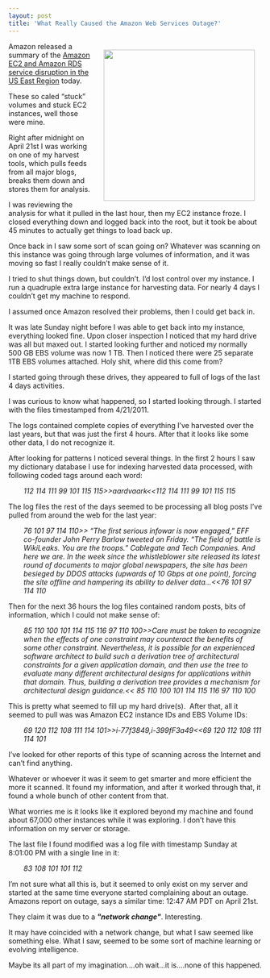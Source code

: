 ```yaml
---
layout: post
title: 'What Really Caused the Amazon Web Services Outage?'
---
```

<p><img style="padding: 15px;" src="http://kinlane-productions.s3.amazonaws.com/matrix-pics/blue-matrix-400.jpg" alt="" width="300" align="right" />Amazon released a summary of the <a href="http://aws.amazon.com/message/65648/">Amazon EC2 and Amazon RDS service disruption in the US East Region</a> today.</p>
<p>These so caled &ldquo;stuck&rdquo; volumes and stuck EC2 instances, well those were mine.</p>
<p>Right after midnight on April 21st I was working on one of my harvest tools, which pulls feeds from all major blogs, breaks them down and stores them for analysis.</p>
<p>I was reviewing the analysis for what it pulled in the last hour, then my EC2 instance froze. I closed everything down and logged back into the root, but it took be about 45 minutes to actually get things to load back up.</p>
<p>Once back in I saw some sort of scan going on? Whatever was scanning on this instance was going through large volumes of information, and it was moving so fast I really couldn&rsquo;t make sense of it.</p>
<p>I tried to shut things down, but couldn&rsquo;t. I&rsquo;d lost control over my instance. I run a quadruple extra large instance for harvesting data. For nearly 4 days I couldn&rsquo;t get my machine to respond.</p>
<p>I assumed once Amazon resolved their problems, then I could get back in.</p>
<p>It was late Sunday night before I was able to get back into my instance, everything looked fine. Upon closer inspection I noticed that my hard drive was all but maxed out. I started looking further and noticed my normally 500 GB EBS volume was now 1 TB. Then I noticed there were 25 separate 1TB EBS volumes attached. Holy shit, where did this come from?</p>
<p>I started going through these drives, they appeared to full of logs of the last 4 days activities.</p>
<p>I was curious to know what happened, so I started looking through. I started with the files timestamped from 4/21/2011.</p>
<p>The logs contained complete copies of everything I&rsquo;ve harvested over the last years, but that was just the first 4 hours. After that it looks like some other data, I do not recognize it.</p>
<p>After looking for patterns I noticed several things. In the first 2 hours I saw my dictionary database I use for indexing harvested data processed, with following coded tags around each word:</p>
<p style="padding-left: 30px;"><em>112 114 111 99 101 115 115&gt;&gt;aardvaark&lt;&lt;112 114 111 99 101 115 115</em></p>
<p>The log files the rest of the days seemed to be processing all blog posts I&rsquo;ve pulled from around the web for the last year:</p>
<p style="padding-left: 30px;"><em>76 101 97 114 110&gt;&gt; &ldquo;The first serious infowar is now engaged,&rdquo; EFF co-founder John Perry Barlow tweeted on Friday. &ldquo;The field of battle is WikiLeaks. You are the troops.&rdquo; Cablegate and Tech Companies. And here we are. In the week since the whistleblower site released its latest round of documents to major global newspapers, the site has been besieged by DDOS attacks (upwards of 10 Gbps at one point), forcing the site offline and hampering its ability to deliver data...&lt;&lt;76 101 97 114 110</em></p>
<p>Then for the next 36 hours the log files contained random posts, bits of information, which I could not make sense of:</p>
<p style="padding-left: 30px;"><em>85 110 100 101 114 115 116 97 110 100&gt;&gt;Care must be taken to recognize when the effects of one constraint may counteract the benefits of some other constraint. Nevertheless, it is possible for an experienced software architect to build such a derivation tree of architectural constraints for a given application domain, and then use the tree to evaluate many different architectural designs for applications within that domain. Thus, building a derivation tree provides a mechanism for architectural design guidance.&lt;&lt; 85 110 100 101 114 115 116 97 110 100</em></p>
<p>This is pretty what seemed to fill up my hard drive(s). &nbsp;After that, all it seemed to pull was was Amazon EC2 instance IDs and EBS Volume IDs:</p>
<p style="padding-left: 30px;"><em>69 120 112 108 111 114 101&gt;&gt;i-77f3849,i-399fF3a49&lt;&lt;69 120 112 108 111 114 101</em></p>
<p>I&rsquo;ve looked for other reports of this type of scanning across the Internet and can&rsquo;t find anything.</p>
<p>Whatever or whoever it was it seem to get smarter and more efficient the more it scanned. It found my information, and after it worked through that, it found a whole bunch of other content from that.</p>
<p>What worries me is it looks like it explored beyond my machine and found about 67,000 other instances while it was exploring. I don&rsquo;t have this information on my server or storage.</p>
<p>The last file I found modified was a log file with timestamp Sunday at 8:01:00 PM with a single line in it:</p>
<p style="padding-left: 30px;"><em>83 108 101 101 112</em></p>
<p>I&rsquo;m not sure what all this is, but it seemed to only exist on my server and started at the same time everyone started complaining about an outage. Amazons report on outage, says a similar time: 12:47 AM PDT on April 21st.</p>
<p>They claim it was due to a <em><strong>"network change"</strong></em>. Interesting.</p>
<p>It may have coincided with a network change, but what I saw seemed like something else. What I saw, seemed to be some sort of machine learning or evolving intelligence.</p>
<p>Maybe its all part of my imagination....oh wait...it is....none of this happened.</p>